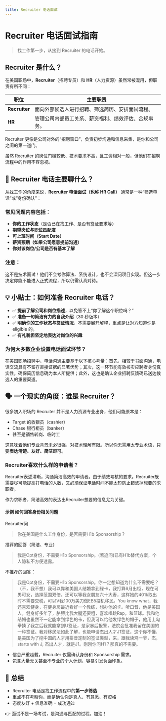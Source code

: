 ```yaml
---
title: Recruiter 电话面试
---
```


# Recruiter 电话面试指南

> 找工作第一步，从接到 Recruiter 的电话开始。


## Recruiter 是什么？

在美国职场中，**Recruiter**（招聘专员）和 **HR**（人力资源）虽然常被混用，但职责有所不同：

| 职位 | 主要职责 |
|------|-----------|
| **Recruiter** | 面向外部候选人进行招聘、筛选简历、安排面试流程。 |
| **HR**        | 管理公司内部员工关系、薪资福利、绩效评估、合规事务。 |

Recruiter 更像是公司对外的“招聘窗口”，负责初步沟通和信息采集，是你和公司之间的第一道门。

虽然 Recruiter 的岗位门槛较低、技术要求不高，且工资相对一般，但他们在招聘流程中的作用不容忽视。



## 🧾 Recruiter 电话主要聊什么？

从找工作的角度来说，**Recruiter 电话面试（也称 HR Call）** 通常是一种“筛选电话”或“身份确认”：

### 常见问题内容包括：

- **你的工作状态**（是否已在找工作、是否有签证要求等）
- **期望岗位与职位匹配度**
- **可上班时间（Start Date）**
- **薪资预期（如果公司愿意提前沟通）**
- **你对该岗位/公司是否有基本了解**

### 注意：

这不是技术面试！他们不会考你算法、系统设计，也不会深问项目实现。但这一步决定你能不能进入正式流程，所以仍需认真对待。


## 💡 小贴士：如何准备 Recruiter 电话？

- ✅ **提前了解公司和岗位描述**，以免答不上“你了解这个职位吗？”
- ✅ **准备一句简洁有力的自我介绍**（30 秒版本）
- ✅ **明确你的工作状态与签证情况**，不需要展开解释，重点是让对方知道你是 eligible 的。
- ✅ **有礼貌但坚定地表达对岗位的兴趣**

### 为何大多数企业设置电话面试环节？

在美国职场招聘中，电话沟通主要基于以下核心考量：首先，相较于书面沟通，电话交流具有不留存直接证据的显著优势；其次，这一环节能有效核实应聘者身份真实性，确保简历信息确为本人所提供；此外，这也是确认企业招聘反馈确已送达候选人的重要渠道。

## 🗣️ 一个现实的角度：谁是 Recruiter？

很多初入职场的 Recruiter 并不是人力资源专业出身，他们可能原本是：
- Target 的收银员（cashier）
- Chase 银行柜员（banker）
- 甚至是销售转岗、临时工

这意味着他们专业背景未必很强，对技术理解有限。所以你无需用太专业术语，只要**表达清楚、友好、简洁**即可。

### Recruiter喜欢什么样的申请者？

Recruiter表述清晰，沟通简洁高效的申请者。由于绩效考核的要求，Recruiter既需要尽可能提高打电话的人数，又必须保证电话时间不能太短防止错滤掉想要的求职者。

作为求职者，简洁高效的表达出Recruiter想要的信息尤为关键。

#### 示例 如何回答身份相关问题
Recruiter问
> 你在美国是什么工作身份，是否需要H1b Sponsorship？

推荐的回答（简洁、专业）

> 我是Opt身份，不需要H1b Sponsorship。(若追问)已有H1b替代方案，个人隐私不方便透露。

不推荐的回答：

> 我是Opt身份，不需要H1b Sponsorship。你一定想知道为什么不需要吧？（不，我不想）我可以靠和美国人结婚拿到绿卡，我打算6月出柜，现在可男可女，选择范围双倍。还可以等我女朋友六十大寿，这样她的401k取出时不需要交税，可以V我100万美刀做EB5投机移民。You know what，我还喜欢健身，在健身房最近看好一个教练，想办他的卡。听口音，他是美国人，健身好多年了，胳膊比我大腿还要粗，喜欢唱跳Rap，和篮球。我和他结婚也虽然不一定能拿到绿色的卡，但我可以给他发绿色的帽子，他用上勾拳揍了我之后我就能拿到U签证，是家暴后报警，法院会批准我留在美国的一种签证。我对移民法如此了解，也能申请杰出人才J1签证，这个你不懂，是美国为了挖中国的人才用拼音定制的签证类型，来，跟我读鸡一爷，杰，starts with J, 杰出人才，就是J1。刚刚你问H1？那真的不需要。

- 信息严重超载，Recruiter 仅需确认身份和 Sponsorship 需求。
- 包含大量无关甚至不专业的个人计划，容易引发负面印象。


## 🎯 总结

- Recruiter 电话是找工作流程中的**第一步筛选**
- 重点不在考察你，而是确认你是真人、有意愿、有资格
- 态度友好 + 信息准确 = 成功通过

👉 面试不是一场考试，是沟通与匹配的过程。加油！
